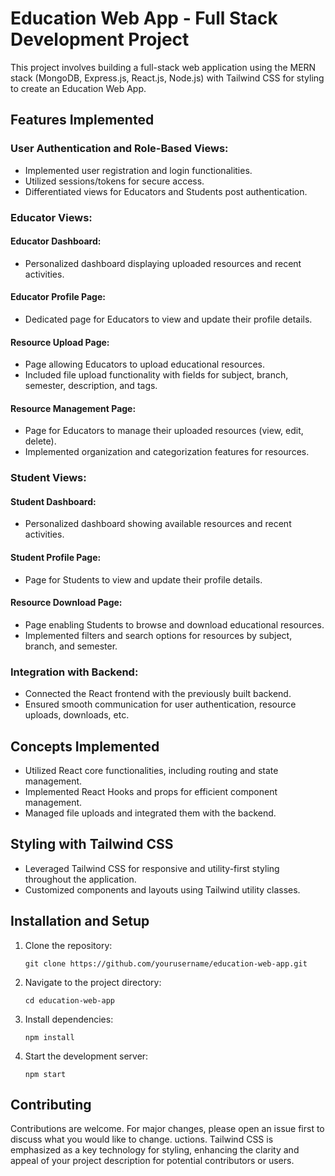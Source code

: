 

# Education Web App - Full Stack Development Project

This project involves building a full-stack web application using the MERN stack (MongoDB, Express.js, React.js, Node.js) with Tailwind CSS for styling to create an Education Web App.

## Features Implemented

### User Authentication and Role-Based Views:
- Implemented user registration and login functionalities.
- Utilized sessions/tokens for secure access.
- Differentiated views for Educators and Students post authentication.

### Educator Views:
#### Educator Dashboard:
- Personalized dashboard displaying uploaded resources and recent activities.
  
#### Educator Profile Page:
- Dedicated page for Educators to view and update their profile details.

#### Resource Upload Page:
- Page allowing Educators to upload educational resources.
- Included file upload functionality with fields for subject, branch, semester, description, and tags.

#### Resource Management Page:
- Page for Educators to manage their uploaded resources (view, edit, delete).
- Implemented organization and categorization features for resources.

### Student Views:
#### Student Dashboard:
- Personalized dashboard showing available resources and recent activities.

#### Student Profile Page:
- Page for Students to view and update their profile details.

#### Resource Download Page:
- Page enabling Students to browse and download educational resources.
- Implemented filters and search options for resources by subject, branch, and semester.

### Integration with Backend:
- Connected the React frontend with the previously built backend.
- Ensured smooth communication for user authentication, resource uploads, downloads, etc.

## Concepts Implemented
- Utilized React core functionalities, including routing and state management.
- Implemented React Hooks and props for efficient component management.
- Managed file uploads and integrated them with the backend.

## Styling with Tailwind CSS
- Leveraged Tailwind CSS for responsive and utility-first styling throughout the application.
- Customized components and layouts using Tailwind utility classes.

## Installation and Setup
1. Clone the repository:
   ```
   git clone https://github.com/yourusername/education-web-app.git
   ```
2. Navigate to the project directory:
   ```
   cd education-web-app
   ```
3. Install dependencies:
   ```
   npm install
   ```
4. Start the development server:
   ```
   npm start
   ```




## Contributing
Contributions are welcome. For major changes, please open an issue first to discuss what you would like to change.
uctions. Tailwind CSS is emphasized as a key technology for styling, enhancing the clarity and appeal of your project description for potential contributors or users.

